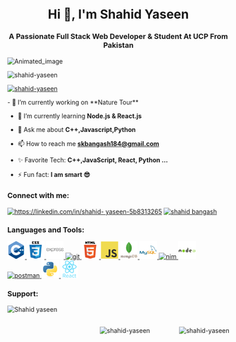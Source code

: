 

<h1 align="center">Hi 👋, I'm Shahid Yaseen</h1>
<h3 align="center">A Passionate Full Stack Web Developer & Student At UCP From Pakistan</h3>
<img align="center"src="https://www.identityrpg.com/community/uploads/monthly_2018_11/EFC69CFB-1FA9-4D70-B053-CCEC7D033681.thumb.gif.1627beaa8e419ab59f781dce4993187b.gif" alt="Animated_image" /> 
<p align="left"> <img src="https://komarev.com/ghpvc/?username=shahid-yaseen&label=Profile%20views&color=0e75b6&style=flat" alt="shahid-yaseen" /> </p>

<p align="left"> <a href="https://github.com/ryo-ma/github-profile-trophy"><img src="https://github-profile-trophy.vercel.app/?username=shahid-yaseen" alt="shahid-yaseen" /></a> </p>
- 🔭 I’m currently working on **Nature Tour**

- 🌱 I’m currently learning **Node.js & React.js**

- 💬 Ask me about **C++,Javascript,Python**

- 📫 How to reach me **skbangash184@gmail.com**

- ✨ Favorite Tech: **C++,JavaScript, React, Python ...**

- ⚡ Fun fact: **I am smart 😎**

<h3 align="left">Connect with me:</h3>
<p align="left">
<a href="https://linkedin.com/in/https://linkedin.com/in/shahid- yaseen-5b8313265" target="blank"><img align="center" src="https://raw.githubusercontent.com/rahuldkjain/github-profile-readme-generator/master/src/images/icons/Social/linked-in-alt.svg" alt="https://linkedin.com/in/shahid- yaseen-5b8313265" height="30" width="40" /></a>
<a href="https://fb.com/shahid bangash" target="blank"><img align="center" src="https://raw.githubusercontent.com/rahuldkjain/github-profile-readme-generator/master/src/images/icons/Social/facebook.svg" alt="shahid bangash" height="30" width="40" /></a>
</p>

<h3 align="left">Languages and Tools:</h3>
<p align="left"> <a href="https://www.w3schools.com/cpp/" target="_blank" rel="noreferrer"> <img src="https://raw.githubusercontent.com/devicons/devicon/master/icons/cplusplus/cplusplus-original.svg" alt="cplusplus" width="40" height="40"/> </a> <a href="https://www.w3schools.com/css/" target="_blank" rel="noreferrer"> <img src="https://raw.githubusercontent.com/devicons/devicon/master/icons/css3/css3-original-wordmark.svg" alt="css3" width="40" height="40"/> </a> <a href="https://expressjs.com" target="_blank" rel="noreferrer"> <img src="https://raw.githubusercontent.com/devicons/devicon/master/icons/express/express-original-wordmark.svg" alt="express" width="40" height="40"/> </a> <a href="https://git-scm.com/" target="_blank" rel="noreferrer"> <img src="https://www.vectorlogo.zone/logos/git-scm/git-scm-icon.svg" alt="git" width="40" height="40"/> </a> <a href="https://www.w3.org/html/" target="_blank" rel="noreferrer"> <img src="https://raw.githubusercontent.com/devicons/devicon/master/icons/html5/html5-original-wordmark.svg" alt="html5" width="40" height="40"/> </a> <a href="https://developer.mozilla.org/en-US/docs/Web/JavaScript" target="_blank" rel="noreferrer"> <img src="https://raw.githubusercontent.com/devicons/devicon/master/icons/javascript/javascript-original.svg" alt="javascript" width="40" height="40"/> </a> <a href="https://www.mongodb.com/" target="_blank" rel="noreferrer"> <img src="https://raw.githubusercontent.com/devicons/devicon/master/icons/mongodb/mongodb-original-wordmark.svg" alt="mongodb" width="40" height="40"/> </a> <a href="https://www.mysql.com/" target="_blank" rel="noreferrer"> <img src="https://raw.githubusercontent.com/devicons/devicon/master/icons/mysql/mysql-original-wordmark.svg" alt="mysql" width="40" height="40"/> </a> <a href="https://nim-lang.org/" target="_blank" rel="noreferrer"> <img src="https://www.vectorlogo.zone/logos/nim-lang/nim-lang-icon.svg" alt="nim" width="40" height="40"/> </a> <a href="https://nodejs.org" target="_blank" rel="noreferrer"> <img src="https://raw.githubusercontent.com/devicons/devicon/master/icons/nodejs/nodejs-original-wordmark.svg" alt="nodejs" width="40" height="40"/> </a> <a href="https://postman.com" target="_blank" rel="noreferrer"> <img src="https://www.vectorlogo.zone/logos/getpostman/getpostman-icon.svg" alt="postman" width="40" height="40"/> </a> <a href="https://www.python.org" target="_blank" rel="noreferrer"> <img src="https://raw.githubusercontent.com/devicons/devicon/master/icons/python/python-original.svg" alt="python" width="40" height="40"/> </a> <a href="https://reactjs.org/" target="_blank" rel="noreferrer"> <img src="https://raw.githubusercontent.com/devicons/devicon/master/icons/react/react-original-wordmark.svg" alt="react" width="40" height="40"/> </a> </p>

<h3 align="left">Support:</h3>
<p><a href="https://www.buymeacoffee.com/Shahid yaseen"> <img align="left" src="https://cdn.buymeacoffee.com/buttons/v2/default-yellow.png" height="50" width="210" alt="Shahid yaseen" /></a></p><br><br>

<div>
  <p><img align="left" src="https://github-readme-stats.vercel.app/api/top-langs?username=shahid-yaseen&show_icons=true&locale=en&layout=compact" alt="shahid-yaseen" /></p>

<p><img align="right" src="https://github-readme-streak-stats.herokuapp.com/?user=shahid-yaseen&" alt="shahid-yaseen" /></p>
</div>
